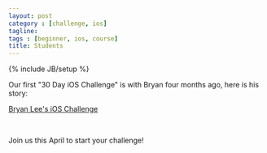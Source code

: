 ```yaml
---
layout: post
category : [challenge, ios]
tagline: 
tags : [beginner, ios, course]
title: Students
---
```

{% include JB/setup %}

Our first "30 Day iOS Challenge" is with Bryan four months ago, here is his story:

<a href="http://story.30d.me/leetucksing/jgUtWLjHHD" target="_blank" class="page selected">Bryan Lee's iOS Challenge</a>

<p>&nbsp;</p>
Join us this April to start your challenge!